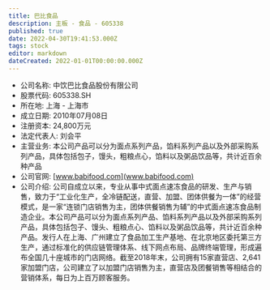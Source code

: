 ```yaml
---
title: 巴比食品
description: 主板 - 食品 - 605338
published: true
date: 2022-04-30T19:41:53.000Z
tags: stock
editor: markdown
dateCreated: 2022-01-01T00:00:00.000Z
---
```


- 公司名称: 中饮巴比食品股份有限公司
- 股票代码: 605338.SH
- 所在地: 上海 - 上海市
- 成立日期: 2010年07月08日
- 注册资本: 24,800万元
- 法定代表人: 刘会平
- 主营业务: 本公司产品可以分为面点系列产品，馅料系列产品以及外部采购系列产品，具体包括包子，馒头，粗粮点心，馅料以及粥品饮品等，共计近百余种产品
- 公司官网: [www.babifood.com](www.babifood.com)
- 公司介绍: 公司自成立以来，专业从事中式面点速冻食品的研发、生产与销售，致力于“工业化生产，全冷链配送，直营、加盟、团体供餐为一体”的经营模式，是一家“连锁门店销售为主，团体供餐销售为辅”的中式面点速冻食品制造企业。本公司产品可以分为面点系列产品、馅料系列产品以及外部采购系列产品，具体包括包子、馒头、粗粮点心、馅料以及粥品饮品等，共计近百余种产品。发行人在上海、广州建立了食品加工生产基地、在北京地区委托第三方生产，通过标准化的供应链管理体系、线下网点布局、品牌终端管理，形成遍布全国几十座城市的门店网络。截至2018年末，公司拥有15家直营店、2,641家加盟门店，公司建立了以加盟门店销售为主，直营店及团餐销售等相结合的营销体系，每日为上百万顾客服务。


